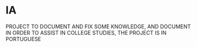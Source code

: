 # IA
PROJECT TO DOCUMENT AND FIX SOME KNOWLEDGE, AND DOCUMENT IN ORDER TO ASSIST IN COLLEGE STUDIES, THE PROJECT IS IN PORTUGUESE
